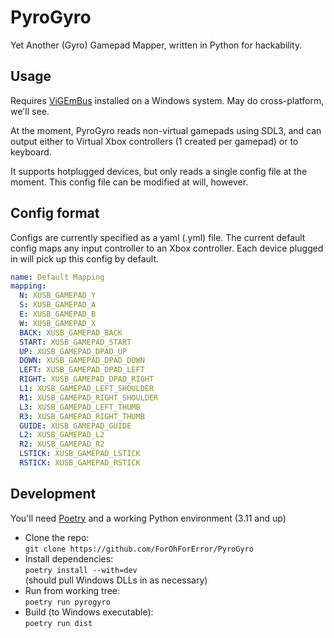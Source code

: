 # PyroGyro

Yet Another (Gyro) Gamepad Mapper, written in Python for hackability.

## Usage

Requires [ViGEmBus](https://github.com/nefarius/ViGEmBus) installed on a Windows system. May do cross-platform, we'll see.

At the moment, PyroGyro reads non-virtual gamepads using SDL3, and can output either to Virtual Xbox controllers (1 created per gamepad) or to keyboard.

It supports hotplugged devices, but only reads a single config file at the moment. This config file can be modified at will, however.

## Config format

Configs are currently specified as a yaml (.yml) file.
The current default config maps any input controller to an Xbox controller.
Each device plugged in will pick up this config by default.

```yaml
name: Default Mapping
mapping:
  N: XUSB_GAMEPAD_Y
  S: XUSB_GAMEPAD_A
  E: XUSB_GAMEPAD_B
  W: XUSB_GAMEPAD_X
  BACK: XUSB_GAMEPAD_BACK
  START: XUSB_GAMEPAD_START
  UP: XUSB_GAMEPAD_DPAD_UP
  DOWN: XUSB_GAMEPAD_DPAD_DOWN
  LEFT: XUSB_GAMEPAD_DPAD_LEFT
  RIGHT: XUSB_GAMEPAD_DPAD_RIGHT
  L1: XUSB_GAMEPAD_LEFT_SHOULDER
  R1: XUSB_GAMEPAD_RIGHT_SHOULDER
  L3: XUSB_GAMEPAD_LEFT_THUMB
  R3: XUSB_GAMEPAD_RIGHT_THUMB
  GUIDE: XUSB_GAMEPAD_GUIDE
  L2: XUSB_GAMEPAD_L2
  R2: XUSB_GAMEPAD_R2
  LSTICK: XUSB_GAMEPAD_LSTICK
  RSTICK: XUSB_GAMEPAD_RSTICK
```

## Development

You'll need [Poetry](https://python-poetry.org/) and a working Python environment (3.11 and up)

* Clone the repo:  
 `git clone https://github.com/ForOhForError/PyroGyro`
* Install dependencies:  
 `poetry install --with=dev`  
 (should pull Windows DLLs in as necessary)
* Run from working tree:  
 `poetry run pyrogyro`
* Build (to Windows executable):  
 `poetry run dist`
